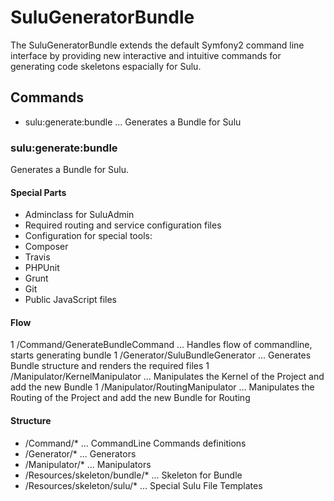 # SuluGeneratorBundle

The SuluGeneratorBundle extends the default Symfony2 command line interface by providing new interactive and intuitive commands for generating code skeletons espacially for Sulu.

## Commands

* sulu:generate:bundle ... Generates a Bundle for Sulu 

### sulu:generate:bundle

Generates a Bundle for Sulu.

#### Special Parts

* Adminclass for SuluAdmin
* Required routing and service configuration files
* Configuration for special tools:
 * Composer
 * Travis
 * PHPUnit
 * Grunt
 * Git
* Public JavaScript files

#### Flow

1 /Command/GenerateBundleCommand ... Handles flow of commandline, starts generating bundle
1 /Generator/SuluBundleGenerator ... Generates Bundle structure and renders the required files
1 /Manipulator/KernelManipulator ... Manipulates the Kernel of the Project and add the new Bundle
1 /Manipulator/RoutingManipulator ... Manipulates the Routing of the Project and add the new Bundle for Routing

#### Structure

* /Command/* ... CommandLine Commands definitions
* /Generator/* ... Generators
* /Manipulator/* ... Manipulators
* /Resources/skeleton/bundle/* ... Skeleton for Bundle
* /Resources/skeleton/sulu/* ... Special Sulu File Templates



